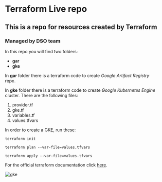 # Terraform Live repo

## This is a repo for resources created by Terraform

### Managed by DSO team

In this repo you will find two folders:

- **gar**
- **gke**

In **gar** folder there is a terraform code to create *Google Artifact Registry* repo.

In **gke** folder there is a terraform code to create *Google Kubernetes Engine* cluster. There are the following files:

1. provider.tf
1. gke.tf
1. variables.tf
1. values.tfvars

In order to create a GKE, run these:

```
terraform init

terraform plan --var-file=values.tfvars

terraform apply --var-file=values.tfvars
```

For the official terraform documentation click [here](https://registry.terraform.io/providers/hashicorp/google/latest/docs/resources/container_cluster).

![gke](https://upload.wikimedia.org/wikipedia/commons/3/39/Kubernetes_logo_without_workmark.svg)